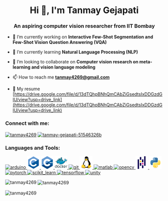 <h1 align="center">Hi 👋, I'm Tanmay Gejapati</h1>
<h3 align="center">An aspiring computer vision researcher from IIT Bombay</h3>

- 🔭 I’m currently working on **Interactive Few-Shot Segmentation and Few-Shot Vision Question Answering (VQA)**

- 🌱 I’m currently learning **Natural Language Processing (NLP)**

- 👯 I’m looking to collaborate on **Computer vision research on meta-learning and vision language modeling**

- 📫 How to reach me **tanmay4269@gmail.com**

- 📄 My resume [https://drive.google.com/file/d/13dTQhpBNhQmCAbZiGsedtsIxDDGzdGlU/view?usp=drive_link](https://drive.google.com/file/d/13dTQhpBNhQmCAbZiGsedtsIxDDGzdGlU/view?usp=drive_link)

<h3 align="left">Connect with me:</h3>
<p align="left">
<a href="https://twitter.com/tanmay4269" target="blank"><img align="center" src="https://raw.githubusercontent.com/rahuldkjain/github-profile-readme-generator/master/src/images/icons/Social/twitter.svg" alt="tanmay4269" height="30" width="40" /></a>
<a href="https://linkedin.com/in/tanmay-gejapati-51546326b" target="blank"><img align="center" src="https://raw.githubusercontent.com/rahuldkjain/github-profile-readme-generator/master/src/images/icons/Social/linked-in-alt.svg" alt="tanmay-gejapati-51546326b" height="30" width="40" /></a>
</p>

<h3 align="left">Languages and Tools:</h3>
<p align="left"> <a href="https://www.arduino.cc/" target="_blank" rel="noreferrer"> <img src="https://cdn.worldvectorlogo.com/logos/arduino-1.svg" alt="arduino" width="40" height="40"/> </a> <a href="https://www.cprogramming.com/" target="_blank" rel="noreferrer"> <img src="https://raw.githubusercontent.com/devicons/devicon/master/icons/c/c-original.svg" alt="c" width="40" height="40"/> </a> <a href="https://www.w3schools.com/cpp/" target="_blank" rel="noreferrer"> <img src="https://raw.githubusercontent.com/devicons/devicon/master/icons/cplusplus/cplusplus-original.svg" alt="cplusplus" width="40" height="40"/> </a> <a href="https://www.docker.com/" target="_blank" rel="noreferrer"> <img src="https://raw.githubusercontent.com/devicons/devicon/master/icons/docker/docker-original-wordmark.svg" alt="docker" width="40" height="40"/> </a> <a href="https://git-scm.com/" target="_blank" rel="noreferrer"> <img src="https://www.vectorlogo.zone/logos/git-scm/git-scm-icon.svg" alt="git" width="40" height="40"/> </a> <a href="https://www.linux.org/" target="_blank" rel="noreferrer"> <img src="https://raw.githubusercontent.com/devicons/devicon/master/icons/linux/linux-original.svg" alt="linux" width="40" height="40"/> </a> <a href="https://www.mathworks.com/" target="_blank" rel="noreferrer"> <img src="https://upload.wikimedia.org/wikipedia/commons/2/21/Matlab_Logo.png" alt="matlab" width="40" height="40"/> </a> <a href="https://opencv.org/" target="_blank" rel="noreferrer"> <img src="https://www.vectorlogo.zone/logos/opencv/opencv-icon.svg" alt="opencv" width="40" height="40"/> </a> <a href="https://pandas.pydata.org/" target="_blank" rel="noreferrer"> <img src="https://raw.githubusercontent.com/devicons/devicon/2ae2a900d2f041da66e950e4d48052658d850630/icons/pandas/pandas-original.svg" alt="pandas" width="40" height="40"/> </a> <a href="https://www.python.org" target="_blank" rel="noreferrer"> <img src="https://raw.githubusercontent.com/devicons/devicon/master/icons/python/python-original.svg" alt="python" width="40" height="40"/> </a> <a href="https://pytorch.org/" target="_blank" rel="noreferrer"> <img src="https://www.vectorlogo.zone/logos/pytorch/pytorch-icon.svg" alt="pytorch" width="40" height="40"/> </a> <a href="https://scikit-learn.org/" target="_blank" rel="noreferrer"> <img src="https://upload.wikimedia.org/wikipedia/commons/0/05/Scikit_learn_logo_small.svg" alt="scikit_learn" width="40" height="40"/> </a> <a href="https://www.tensorflow.org" target="_blank" rel="noreferrer"> <img src="https://www.vectorlogo.zone/logos/tensorflow/tensorflow-icon.svg" alt="tensorflow" width="40" height="40"/> </a> <a href="https://unity.com/" target="_blank" rel="noreferrer"> <img src="https://www.vectorlogo.zone/logos/unity3d/unity3d-icon.svg" alt="unity" width="40" height="40"/> </a> </p>

<p><img align="left" src="https://github-readme-stats.vercel.app/api/top-langs?username=tanmay4269&show_icons=true&locale=en&layout=compact" alt="tanmay4269" /></p>

<p>&nbsp;<img align="center" src="https://github-readme-stats.vercel.app/api?username=tanmay4269&show_icons=true&locale=en" alt="tanmay4269" /></p>

<p><img align="center" src="https://github-readme-streak-stats.herokuapp.com/?user=tanmay4269&" alt="tanmay4269" /></p>
